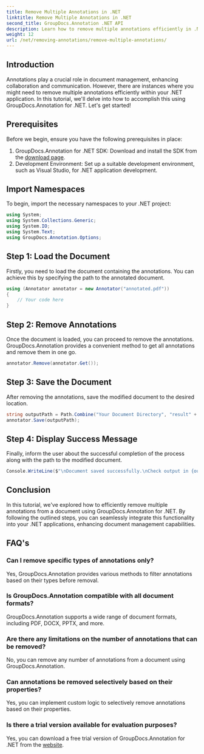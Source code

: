 ```yaml
---
title: Remove Multiple Annotations in .NET
linktitle: Remove Multiple Annotations in .NET
second_title: GroupDocs.Annotation .NET API
description: Learn how to remove multiple annotations efficiently in .NET using GroupDocs.Annotation. Follow our step-by-step tutorial for seamless integration into your applications.
weight: 12
url: /net/removing-annotations/remove-multiple-annotations/
---
```

## Introduction
Annotations play a crucial role in document management, enhancing collaboration and communication. However, there are instances where you might need to remove multiple annotations efficiently within your .NET application. In this tutorial, we'll delve into how to accomplish this using GroupDocs.Annotation for .NET. Let's get started!
## Prerequisites
Before we begin, ensure you have the following prerequisites in place:
1. GroupDocs.Annotation for .NET SDK: Download and install the SDK from the [download page](https://releases.groupdocs.com/annotation/net/).
2. Development Environment: Set up a suitable development environment, such as Visual Studio, for .NET application development.

## Import Namespaces
To begin, import the necessary namespaces to your .NET project:
```csharp
using System;
using System.Collections.Generic;
using System.IO;
using System.Text;
using GroupDocs.Annotation.Options;
```
## Step 1: Load the Document
Firstly, you need to load the document containing the annotations. You can achieve this by specifying the path to the annotated document.
```csharp
using (Annotator annotator = new Annotator("annotated.pdf"))
{
    // Your code here
}
```
## Step 2: Remove Annotations
Once the document is loaded, you can proceed to remove the annotations. GroupDocs.Annotation provides a convenient method to get all annotations and remove them in one go.
```csharp
annotator.Remove(annotator.Get());
```
## Step 3: Save the Document
After removing the annotations, save the modified document to the desired location.
```csharp
string outputPath = Path.Combine("Your Document Directory", "result" + Path.GetExtension("input.pdf"));
annotator.Save(outputPath);
```
## Step 4: Display Success Message
Finally, inform the user about the successful completion of the process along with the path to the modified document.
```csharp
Console.WriteLine($"\nDocument saved successfully.\nCheck output in {outputPath}.");
```

## Conclusion
In this tutorial, we've explored how to efficiently remove multiple annotations from a document using GroupDocs.Annotation for .NET. By following the outlined steps, you can seamlessly integrate this functionality into your .NET applications, enhancing document management capabilities.
## FAQ's
### Can I remove specific types of annotations only?
Yes, GroupDocs.Annotation provides various methods to filter annotations based on their types before removal.
### Is GroupDocs.Annotation compatible with all document formats?
GroupDocs.Annotation supports a wide range of document formats, including PDF, DOCX, PPTX, and more.
### Are there any limitations on the number of annotations that can be removed?
No, you can remove any number of annotations from a document using GroupDocs.Annotation.
### Can annotations be removed selectively based on their properties?
Yes, you can implement custom logic to selectively remove annotations based on their properties.
### Is there a trial version available for evaluation purposes?
Yes, you can download a free trial version of GroupDocs.Annotation for .NET from the [website](https://releases.groupdocs.com/annotation/net/).
